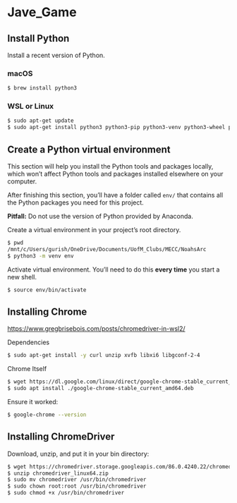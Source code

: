 # Jave_Game

## Install Python
Install a recent version of Python.
### macOS
```bash
$ brew install python3
```
### WSL or Linux
```bash
$ sudo apt-get update
$ sudo apt-get install python3 python3-pip python3-venv python3-wheel python3-setuptools
```
## Create a Python virtual environment
This section will help you install the Python tools and packages locally, which won’t affect Python tools and packages installed elsewhere on your computer.

After finishing this section, you’ll have a folder called `env/` that contains all the Python packages you need for this project.

**Pitfall:** Do not use the version of Python provided by Anaconda. 

Create a virtual environment in your project’s root directory. 
```bash
$ pwd
/mnt/c/Users/gurish/OneDrive/Documents/UofM_Clubs/MECC/NoahsArc
$ python3 -m venv env
```
Activate virtual environment. You’ll need to do this **every time** you start a new shell.
```bash
$ source env/bin/activate
```

## Installing Chrome
https://www.gregbrisebois.com/posts/chromedriver-in-wsl2/

Dependencies
```bash
$ sudo apt-get install -y curl unzip xvfb libxi6 libgconf-2-4
```

Chrome Itself
```bash
$ wget https://dl.google.com/linux/direct/google-chrome-stable_current_amd64.deb
$ sudo apt install ./google-chrome-stable_current_amd64.deb
```

Ensure it worked:
```bash
$ google-chrome --version
```

## Installing ChromeDriver
Download, unzip, and put it in your bin directory:
```bash
$ wget https://chromedriver.storage.googleapis.com/86.0.4240.22/chromedriver_linux64.zip
$ unzip chromedriver_linux64.zip
$ sudo mv chromedriver /usr/bin/chromedriver
$ sudo chown root:root /usr/bin/chromedriver
$ sudo chmod +x /usr/bin/chromedriver
```